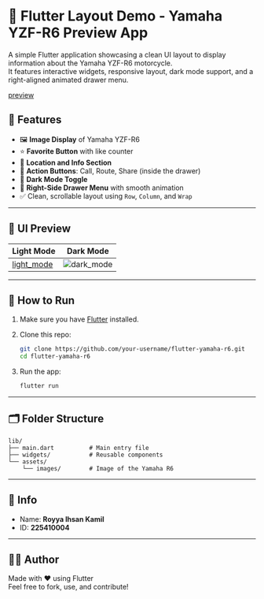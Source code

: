 # 🚀 Flutter Layout Demo - Yamaha YZF-R6 Preview App

A simple Flutter application showcasing a clean UI layout to display information about the Yamaha YZF-R6 motorcycle.  
It features interactive widgets, responsive layout, dark mode support, and a right-aligned animated drawer menu.

[preview](https://github.com/user-attachments/assets/0b99761c-8599-4b60-9ca9-a4528f79e6bf)


## 📱 Features

- 🖼️ **Image Display** of Yamaha YZF-R6
- ⭐ **Favorite Button** with like counter
- 📍 **Location and Info Section**
- 🧭 **Action Buttons**: Call, Route, Share (inside the drawer)
- 🌙 **Dark Mode Toggle**
- 📂 **Right-Side Drawer Menu** with smooth animation
- ✅ Clean, scrollable layout using `Row`, `Column`, and `Wrap`

---

## 📸 UI Preview

| Light Mode | Dark Mode |
|------------|-----------|
| [light_mode](https://github.com/user-attachments/assets/271493ef-f5fe-487c-82bf-254c0fd600ba) | ![dark_mode](https://github.com/user-attachments/assets/0e57f98e-623f-4e64-8373-c9b9d97e40ad) |

---

## 🔧 How to Run

1. Make sure you have [Flutter](https://flutter.dev/docs/get-started/install) installed.
2. Clone this repo:

   ```bash
   git clone https://github.com/your-username/flutter-yamaha-r6.git
   cd flutter-yamaha-r6
   ```

3. Run the app:

   ```bash
   flutter run
   ```

---

## 🗂️ Folder Structure

```
lib/
├── main.dart          # Main entry file
├── widgets/           # Reusable components
└── assets/
    └── images/        # Image of the Yamaha R6
```

---

## 📌 Info

- Name: **Royya Ihsan Kamil**
- ID: **225410004**

---

## 🧑‍💻 Author

Made with ❤️ using Flutter  
Feel free to fork, use, and contribute!
